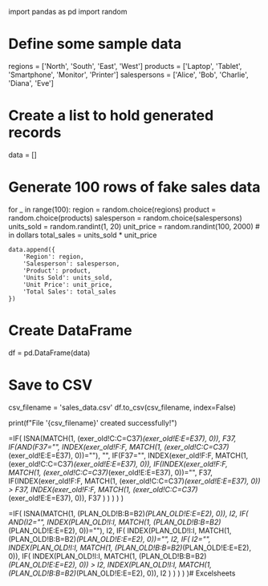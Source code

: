 import pandas as pd
import random

# Define some sample data
regions = ['North', 'South', 'East', 'West']
products = ['Laptop', 'Tablet', 'Smartphone', 'Monitor', 'Printer']
salespersons = ['Alice', 'Bob', 'Charlie', 'Diana', 'Eve']

# Create a list to hold generated records
data = []

# Generate 100 rows of fake sales data
for _ in range(100):
    region = random.choice(regions)
    product = random.choice(products)
    salesperson = random.choice(salespersons)
    units_sold = random.randint(1, 20)
    unit_price = random.randint(100, 2000)  # in dollars
    total_sales = units_sold * unit_price

    data.append({
        'Region': region,
        'Salesperson': salesperson,
        'Product': product,
        'Units Sold': units_sold,
        'Unit Price': unit_price,
        'Total Sales': total_sales
    })

# Create DataFrame
df = pd.DataFrame(data)

# Save to CSV
csv_filename = 'sales_data.csv'
df.to_csv(csv_filename, index=False)

print(f"File '{csv_filename}' created successfully!")





=IF(
    ISNA(MATCH(1, (exer_old!C:C=C37)*(exer_old!E:E=E37), 0)),
    F37,
    IF(AND(F37="", INDEX(exer_old!F:F, MATCH(1, (exer_old!C:C=C37)*(exer_old!E:E=E37), 0))=""),
        "",
        IF(F37="", INDEX(exer_old!F:F, MATCH(1, (exer_old!C:C=C37)*(exer_old!E:E=E37), 0)),
            IF(INDEX(exer_old!F:F, MATCH(1, (exer_old!C:C=C37)*(exer_old!E:E=E37), 0))="", F37,
                IF(INDEX(exer_old!F:F, MATCH(1, (exer_old!C:C=C37)*(exer_old!E:E=E37), 0)) > F37,
                    INDEX(exer_old!F:F, MATCH(1, (exer_old!C:C=C37)*(exer_old!E:E=E37), 0)),
                    F37
                )
            )
        )
    )
)



=IF(
  ISNA(MATCH(1, (PLAN_OLD!B:B=B2)*(PLAN_OLD!E:E=E2), 0)),
  I2,
  IF(
    AND(I2="", INDEX(PLAN_OLD!I:I, MATCH(1, (PLAN_OLD!B:B=B2)*(PLAN_OLD!E:E=E2), 0))=""),
    I2,
    IF(
      INDEX(PLAN_OLD!I:I, MATCH(1, (PLAN_OLD!B:B=B2)*(PLAN_OLD!E:E=E2), 0))="",
      I2,
      IF(
        I2="",
        INDEX(PLAN_OLD!I:I, MATCH(1, (PLAN_OLD!B:B=B2)*(PLAN_OLD!E:E=E2), 0)),
        IF(
          INDEX(PLAN_OLD!I:I, MATCH(1, (PLAN_OLD!B:B=B2)*(PLAN_OLD!E:E=E2), 0)) > I2,
          INDEX(PLAN_OLD!I:I, MATCH(1, (PLAN_OLD!B:B=B2)*(PLAN_OLD!E:E=E2), 0)),
          I2
        )
      )
    )
  )
)# Excelsheets
